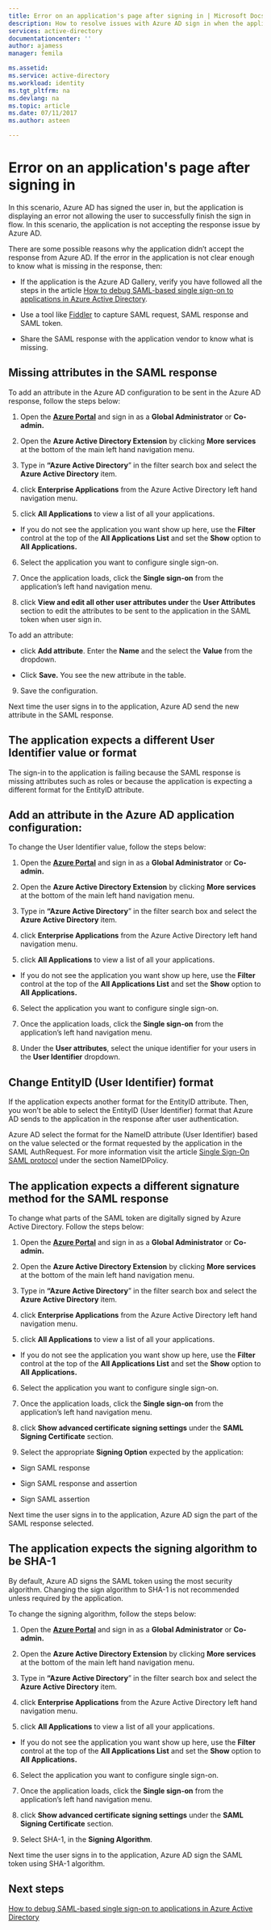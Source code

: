 ```yaml
---
title: Error on an application's page after signing in | Microsoft Docs
description: How to resolve issues with Azure AD sign in when the application itself emits an error
services: active-directory
documentationcenter: ''
author: ajamess
manager: femila

ms.assetid: 
ms.service: active-directory
ms.workload: identity
ms.tgt_pltfrm: na
ms.devlang: na
ms.topic: article
ms.date: 07/11/2017
ms.author: asteen

---
```


# Error on an application's page after signing in

In this scenario, Azure AD has signed the user in, but the application is displaying an error not allowing the user to successfully finish the sign in flow. In this scenario, the application is not accepting the response issue by Azure AD.

There are some possible reasons why the application didn’t accept the response from Azure AD. If the error in the application is not clear enough to know what is missing in the response, then:

-   If the application is the Azure AD Gallery, verify you have followed all the steps in the article [How to debug SAML-based single sign-on to applications in Azure Active Directory](https://azure.microsoft.com/documentation/articles/active-directory-saml-debugging).

-   Use a tool like [Fiddler](http://www.telerik.com/fiddler) to capture SAML request, SAML response and SAML token.

-   Share the SAML response with the application vendor to know what is missing.

## Missing attributes in the SAML response

To add an attribute in the Azure AD configuration to be sent in the Azure AD response, follow the steps below:

1.  Open the [**Azure Portal**](https://portal.azure.com/) and sign in as a **Global Administrator** or **Co-admin.**

2.  Open the **Azure Active Directory Extension** by clicking **More services** at the bottom of the main left hand navigation menu.

3.  Type in **“Azure Active Directory**” in the filter search box and select the **Azure Active Directory** item.

4.  click **Enterprise Applications** from the Azure Active Directory left hand navigation menu.

5.  click **All Applications** to view a list of all your applications.

   * If you do not see the application you want show up here, use the **Filter** control at the top of the **All Applications List** and set the **Show** option to **All Applications.**

6.  Select the application you want to configure single sign-on.

7.  Once the application loads, click the **Single sign-on** from the application’s left hand navigation menu.

8.  click **View and edit all other user attributes under** the **User Attributes** section to edit the attributes to be sent to the application in the SAML token when user sign in.

   To add an attribute:

   * click **Add attribute**. Enter the **Name** and the select the **Value** from the dropdown.

   * Click **Save.** You see the new attribute in the table.

9.  Save the configuration.

Next time the user signs in to the application, Azure AD send the new attribute in the SAML response.

## The application expects a different User Identifier value or format

The sign-in to the application is failing because the SAML response is missing attributes such as roles or because the application is expecting a different format for the EntityID attribute.

## Add an attribute in the Azure AD application configuration:

To change the User Identifier value, follow the steps below:

1.  Open the [**Azure Portal**](https://portal.azure.com/) and sign in as a **Global Administrator** or **Co-admin.**

2.  Open the **Azure Active Directory Extension** by clicking **More services** at the bottom of the main left hand navigation menu.

3.  Type in **“Azure Active Directory**” in the filter search box and select the **Azure Active Directory** item.

4.  click **Enterprise Applications** from the Azure Active Directory left hand navigation menu.

5.  click **All Applications** to view a list of all your applications.

   * If you do not see the application you want show up here, use the **Filter** control at the top of the **All Applications List** and set the **Show** option to **All Applications.**

6.  Select the application you want to configure single sign-on.

7.  Once the application loads, click the **Single sign-on** from the application’s left hand navigation menu.

8.  Under the **User attributes**, select the unique identifier for your users in the **User Identifier** dropdown.

## Change EntityID (User Identifier) format

If the application expects another format for the EntityID attribute. Then, you won’t be able to select the EntityID (User Identifier) format that Azure AD sends to the application in the response after user authentication.

Azure AD select the format for the NameID attribute (User Identifier) based on the value selected or the format requested by the application in the SAML AuthRequest. For more information visit the article [Single Sign-On SAML protocol](https://docs.microsoft.com/azure/active-directory/develop/active-directory-single-sign-on-protocol-reference#authnrequest) under the section NameIDPolicy.

## The application expects a different signature method for the SAML response

To change what parts of the SAML token are digitally signed by Azure Active Directory. Follow the steps below:

1.  Open the [**Azure Portal**](https://portal.azure.com/) and sign in as a **Global Administrator** or **Co-admin.**

2.  Open the **Azure Active Directory Extension** by clicking **More services** at the bottom of the main left hand navigation menu.

3.  Type in **“Azure Active Directory**” in the filter search box and select the **Azure Active Directory** item.

4.  click **Enterprise Applications** from the Azure Active Directory left hand navigation menu.

5.  click **All Applications** to view a list of all your applications.

  * If you do not see the application you want show up here, use the **Filter** control at the top of the **All Applications List** and set the **Show** option to **All Applications.**

6.  Select the application you want to configure single sign-on.

7.  Once the application loads, click the **Single sign-on** from the application’s left hand navigation menu.

8.  click **Show advanced certificate signing settings** under the **SAML Signing Certificate** section.

9.  Select the appropriate **Signing Option** expected by the application:

  * Sign SAML response

  * Sign SAML response and assertion

  * Sign SAML assertion

Next time the user signs in to the application, Azure AD sign the part of the SAML response selected.

## The application expects the signing algorithm to be SHA-1

By default, Azure AD signs the SAML token using the most security algorithm. Changing the sign algorithm to SHA-1 is not recommended unless required by the application.

To change the signing algorithm, follow the steps below:

1.  Open the [**Azure Portal**](https://portal.azure.com/) and sign in as a **Global Administrator** or **Co-admin.**

2.  Open the **Azure Active Directory Extension** by clicking **More services** at the bottom of the main left hand navigation menu.

3.  Type in **“Azure Active Directory**” in the filter search box and select the **Azure Active Directory** item.

4.  click **Enterprise Applications** from the Azure Active Directory left hand navigation menu.

5.  click **All Applications** to view a list of all your applications.

   * If you do not see the application you want show up here, use the **Filter** control at the top of the **All Applications List** and set the **Show** option to **All Applications.**

6.  Select the application you want to configure single sign-on.

7.  Once the application loads, click the **Single sign-on** from the application’s left hand navigation menu.

8.  click **Show advanced certificate signing settings** under the **SAML Signing Certificate** section.

9.  Select SHA-1, in the **Signing Algorithm**.

Next time the user signs in to the application, Azure AD sign the SAML token using SHA-1 algorithm.

## Next steps
[How to debug SAML-based single sign-on to applications in Azure Active Directory](https://azure.microsoft.com/documentation/articles/active-directory-saml-debugging)
